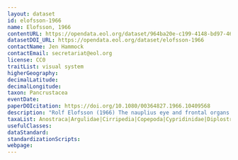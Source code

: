 ```yaml
---
layout: dataset
id: elofsson-1966
name: Elofsson, 1966
contentURL: https://opendata.eol.org/dataset/964ba20e-c199-4148-bd97-460571c08195/resource/583a3860-1ad3-4442-aa31-de8cf4d88820/download/elofsson1966.zip
datasetDOI_URL: https://opendata.eol.org/dataset/elofsson-1966
contactName: Jen Hammock
contactEmail: secretariat@eol.org
license: CC0
traitList: visual system
higherGeography:
decimalLatitude:
decimalLongitude:
taxon: Pancrustacea
eventDate:
paperDOIcitation: https://doi.org/10.1080/00364827.1966.10409568
description: "Rolf Elofsson (1966) The nauplius eye and frontal organs of the nonMalacostraca (Crustacea), Sarsia, 25:1, 1-128, DOI: 10.1080/00364827.1966.10409568	https://doi.org/10.1080/00364827.1966.10409568"
taxaList: Anostraca|Argulidae|Cirripedia|Copepoda|Cypridinidae|Diplostraca|Notostraca|Ostracoda
usefulClasses:
dataStandard:
standardizationScripts:
webpage:
---
```


